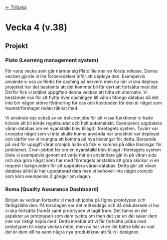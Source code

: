 [← Tillbaka](../README.md)

# Vecka 4 (v.38)

## Projekt

### Plato (Learning management system)

För varje vecka som går närmar sig Plato lite mer en första release. Denna veckan gjorde vi lite förberedelser inför att deploya den. Exempelvis använde vi oss
av Redis för caching på servern men nu när vi ska deploya projektet har det bestämts att det kommer bli för dyrt att fortsätta med det. Därför fick vi
istället uppgiften denna veckan att hitta ett alternativ. Vi bestämde oss för att flytta över cachingen till våran Mongo databas då det inte blir någon större
förändring för oss och kostnaden för den är något som teamet/företaget redan räknat med.

Vi använde oss också av en del cronjobs för att vissa funktioner vi hade krävde att bli körde regelbundet och helt automatiskt. Exempelvis uppdatera våran
databas om en nyanställd blev tillagd i företagets system. Tyvärr var cronjobs något som vi inte skulle kunna använda när projektet var deployat och därför var
vi tvungna att komma på nya lösningar för detta. Beroende på vad för uppgift vårat cronjob hade så fick vi komma på olika lösningar för problemet. Cron-jobbet för
om en nyanställd blev tillagd i företagets system löste vi exempelvis genom att varje när en användare går in på våran sida och ska göra något som har med företagets
anställda att göra skickar vi en request i bakgrunden för att uppdatera våran databas. Detta gör att våran databas alltid är har uppdaterad data men vi behöver inte något
cronjob som körs exempelvis 2 gånger om dagen.

### Roma (Quality Assurance Dashboard)

Början av veckan fortsatte vi med att jobba på figma prototypen och färdigställa den. På torsdagen var det mötesdags och då diskuterade vi hur vi ska fortsätta
framåt samt prototypen vi tagit fram. Det fanns en del aspekter av prototypen som dem tyckte om men det var en del saker dem inte var riktigt nöjda med. Detta
innebär att vi får fortsätta jobba med prototypen till nästa veckas möte, men nu har vi en lite bättre bild av vad det är dem vill ha samt några nya produktkrav
att få in i designen.
